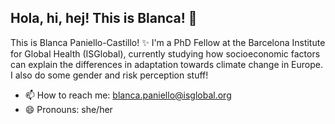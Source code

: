 ## Hola, hi, hej! This is Blanca! 👋

This is Blanca Paniello-Castillo! ✨
I'm a PhD Fellow at the Barcelona Institute for Global Health (ISGlobal), currently studying how socioeconomic factors can explain the differences in adaptation towards climate change in Europe. 
I also do some gender and risk perception stuff!

- 📫 How to reach me: blanca.paniello@isglobal.org
- 😄 Pronouns: she/her
